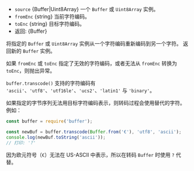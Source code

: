 <!-- YAML
added: v7.1.0
changes:
  - version: v8.0.0
    pr-url: https://github.com/nodejs/node/pull/10236
    description: The `source` parameter can now be a `Uint8Array`.
-->

* `source` {Buffer|Uint8Array} 一个 `Buffer` 或 `Uint8Array` 实例。
* `fromEnc` {string} 当前字符编码。
* `toEnc` {string} 目标字符编码。
* 返回: {Buffer}

将指定的 `Buffer` 或 `Uint8Array` 实例从一个字符编码重新编码到另一个字符。
返回新的 `Buffer` 实例。

如果 `fromEnc` 或 `toEnc` 指定了无效的字符编码，或者无法从 `fromEnc` 转换为 `toEnc`，则抛出异常。

`buffer.transcode()` 支持的字符编码有 `'ascii'`、`'utf8'`、`'utf16le'`、`'ucs2'`、`'latin1'` 与 `'binary'`。

如果指定的字节序列无法用目标字符编码表示，则转码过程会使用替代的字符。
例如：

```js
const buffer = require('buffer');

const newBuf = buffer.transcode(Buffer.from('€'), 'utf8', 'ascii');
console.log(newBuf.toString('ascii'));
// 打印: '?'
```

因为欧元符号（`€`）无法在 US-ASCII 中表示，所以在转码 `Buffer` 时使用 `?` 代替。

